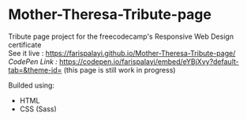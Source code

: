 # Mother-Theresa-Tribute-page

Tribute page project for the freecodecamp's Responsive Web Design certificate <br>
See it live : https://farispalayi.github.io/Mother-Theresa-Tribute-page/ <br>
*CodePen Link :* https://codepen.io/farispalayi/embed/eYBjXvy?default-tab=&theme-id=
(this page is still work in progress)

  Builded using:
  - HTML
  - CSS (Sass)
